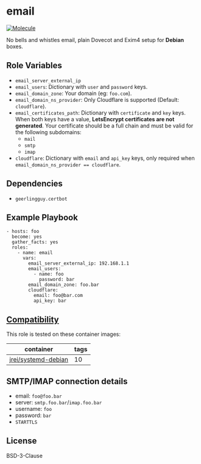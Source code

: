# email

[![Molecule](https://github.com/someone-stole-my-name/ansible-role-email/actions/workflows/molecule.yml/badge.svg?branch=main)](https://github.com/someone-stole-my-name/ansible-role-email/actions/workflows/molecule.yml)

No bells and whistles email, plain Dovecot and Exim4 setup for __Debian__ boxes.

## Role Variables

- `email_server_external_ip`
- `email_users`: Dictionary with `user` and `password` keys.
- `email_domain_zone`: Your domain (eg: `foo.com`).
- `email_domain_ns_provider`: Only Cloudflare is supported (Default: `cloudflare`).
- `email_certificates_path`: Dictionary with `certificate` and `key` keys. When both keys have a value, __LetsEncrypt certificates are not generated__. Your certificate should be a full chain and must be valid for the following subdomains:
  - `mail`
  - `smtp`
  - `imap`
- `cloudflare`: Dictionary with `email` and `api_key` keys, only required when `email_domain_ns_provider == cloudflare`.

## Dependencies

- `geerlingguy.certbot`

## Example Playbook

    - hosts: foo
      become: yes
      gather_facts: yes
      roles:
        - name: email
          vars:
            email_server_external_ip: 192.168.1.1
            email_users:
              - name: foo
                password: bar
            email_domain_zone: foo.bar
            cloudflare:
              email: foo@bar.com
              api_key: bar

## [Compatibility](#compatibility)

This role is tested on these container images:

|container|tags|
|---------|----|
|[jrei/systemd-debian](https://hub.docker.com/r/jrei/systemd-debian)|10|

## SMTP/IMAP connection details

- email: `foo@foo.bar`
- server: `smtp.foo.bar`/`imap.foo.bar`
- username: `foo`
- password: `bar`
- `STARTTLS`

## License

BSD-3-Clause

